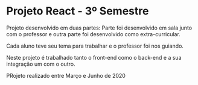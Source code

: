 # Projeto React - 3º Semestre

Projeto desenvolvido em duas partes:
Parte foi desenvolvido em sala junto com o professor e outra parte foi desenvolvido como extra-curricular.

Cada aluno teve seu tema para trabalhar e o professor foi nos guiando.

Neste projeto é trabalhado tanto o front-end como o back-end e a sua integração um com o outro.

PRojeto realizado entre Março e Junho de 2020
